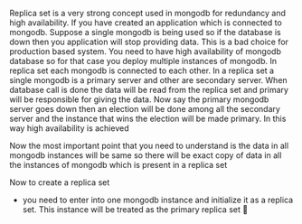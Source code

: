 Replica set is a very strong concept used in mongodb for redundancy and high availability. If you have created an application which is connected to mongodb. Suppose a single mongodb is being used so if the database is down then you application will stop providing data. 
This is a bad choice for production based system. You need to have high availability of mongodb database so for that case you deploy multiple instances of mongodb. In replica set each mongodb is connected to each other. 
In a replica set a single mongodb is a primary server and other are secondary server. When database call is done the data will be read from the replica set and primary will be responsible for giving the data.
Now say the primary mongodb server goes down then an election will be done among all the secondary server and the instance that wins the election will be made primary.
In this way high availability is achieved

Now the most important point that you need to understand is the data in all mongodb instances will be same so there will be exact copy of data in all the instances of mongodb which is present in a replica set


Now to create a replica set
* you need to enter into one mongodb instance and initialize it as a replica set. This instance will be treated as the primary replica set

